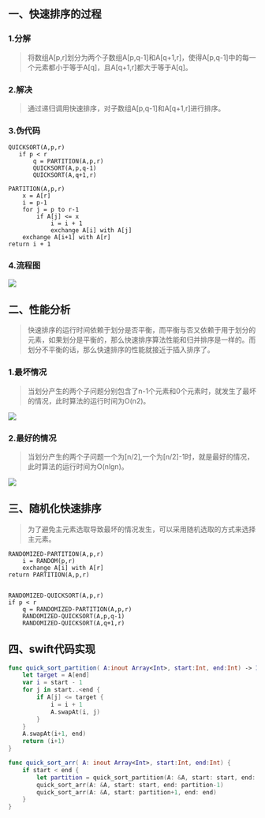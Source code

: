 ## 一、快速排序的过程
### 1.分解
> 将数组A[p,r]划分为两个子数组A[p,q-1]和A[q+1,r]，使得A[p,q-1]中的每一个元素都小于等于A[q]，且A[q+1,r]都大于等于A[q]。

### 2.解决
> 通过递归调用快速排序，对子数组A[p,q-1]和A[q+1,r]进行排序。

### 3.伪代码
```
QUICKSORT(A,p,r)
   if p < r
       q = PARTITION(A,p,r)
       QUICKSORT(A,p,q-1)
       QUICKSORT(A,q+1,r)

PARTITION(A,p,r)
    x = A[r]
    i = p-1
    for j = p to r-1
        if A[j] <= x
            i = i + 1
            exchange A[i] with A[j]
    exchange A[i+1] with A[r]
return i + 1
```

### 4.流程图
![](https://user-gold-cdn.xitu.io/2019/9/1/16ceb8d33627ad46?w=716&h=363&f=png&s=110073)

## 二、性能分析
> 快速排序的运行时间依赖于划分是否平衡，而平衡与否又依赖于用于划分的元素，如果划分是平衡的，那么快速排序算法性能和归并排序是一样的。而划分不平衡的话，那么快速排序的性能就接近于插入排序了。

### 1.最坏情况
> 当划分产生的两个子问题分别包含了n-1个元素和0个元素时，就发生了最坏的情况，此时算法的运行时间为O(n2)。

![](https://user-gold-cdn.xitu.io/2019/9/1/16ceb91a40d3e1db?w=511&h=30&f=png&s=13316)

### 2.最好的情况
> 当划分产生的两个子问题一个为[n/2],一个为[n/2]-1时，就是最好的情况，此时算法的运行时间为O(nlgn)。

![](https://user-gold-cdn.xitu.io/2019/9/1/16ceb94eb26f5cd0?w=239&h=37&f=png&s=6797)

## 三、随机化快速排序
> 为了避免主元素选取导致最坏的情况发生，可以采用随机选取的方式来选择主元素。

```
RANDOMIZED-PARTITION(A,p,r)
    i = RANDOM(p,r)
    exchange A[i] with A[r]
return PARTITION(A,p,r)


RANDOMIZED-QUICKSORT(A,p,r)
if p < r
    q = RANDOMIZED-PARTITION(A,p,r)
    RANDOMIZED-QUICKSORT(A,p,q-1)
    RANDOMIZED-QUICKSORT(A,q+1,r)
```

## 四、swift代码实现
```swift
func quick_sort_partition( A:inout Array<Int>, start:Int, end:Int) -> Int {
    let target = A[end]
    var i = start - 1
    for j in start..<end {
        if A[j] <= target {
            i = i + 1
            A.swapAt(i, j)
        }
    }
    A.swapAt(i+1, end)
    return (i+1)
}

func quick_sort_arr( A: inout Array<Int>, start:Int, end:Int) {
    if start < end {
        let partition = quick_sort_partition(A: &A, start: start, end: end)
        quick_sort_arr(A: &A, start: start, end: partition-1)
        quick_sort_arr(A: &A, start: partition+1, end: end)
    }
}

```


